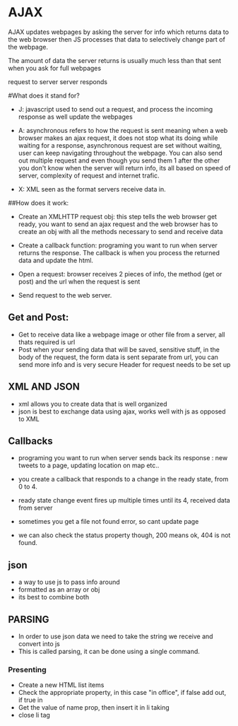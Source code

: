 # AJAX

AJAX updates webpages by asking the server for info which returns data to the
web browser then JS processes that data to selectively change part of the webpage.

The amount of data the server returns is usually much less than that sent when you
ask for full webpages

request to server
server responds

#What does it stand for?

- J: javascript used to send out a request, and process the incoming response as well
update the webpages

- A: asynchronous refers to how the request is sent
meaning when a web browser makes an ajax request, it does not stop
what its doing while waiting for a response, asynchronous request are set without
waiting, user can keep navigating throughout the webpage. You can also send out
multiple request and even though you send them 1 after the other you don't know
when the server will return info, its all based on speed of server, complexity of request and internet trafic.

- X: XML seen as the format servers receive data in.

##How does it work:

- Create an XMLHTTP request obj: this step tells the web browser get ready, you want
to send an ajax request and the web browser has to create an obj with all the methods necessary to send and receive data

- Create a callback function: programing you want to run when server returns the response. The callback is when you process the returned data and update the html.

- Open a request: browser receives 2 pieces of info, the method (get or post) and the url when the request is sent

- Send request to the web server.

## Get and Post:

- Get to receive data like a webpage image or other file from a server, all thats required is url
- Post when your sending data that will be saved, sensitive stuff, in the body of the request, the form data is sent separate from url, you can send more info and is very secure
Header for request needs to be set up

## XML AND JSON

- xml allows you to create data that is well organized
- json is best to exchange data using ajax, works well with js as opposed to XML

## Callbacks
- programing you want to run when server sends back its response : new tweets to a page, updating location on map etc..

- you create a callback that responds to a change in the ready state, from 0 to 4.
- ready state change event fires up multiple times until its 4, received data from server
- sometimes you get a file not found error, so cant update page
- we can also check the status property though, 200 means ok, 404 is not found.

## json
- a way to use js to pass info around
- formatted as an array or obj
- its best to combine both

## PARSING
- In order to use json data we need to take the string we receive and convert into js
- This is called parsing, it can be done using a single command.

### Presenting

- Create a new HTML list items
- Check the appropriate property, in this case "in office", if false add out, if true in
- Get the value of name prop, then insert it in li taking
- close li tag
